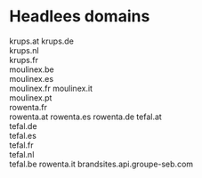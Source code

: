# Headlees domains

krups.at 
krups.de  
krups.nl  
krups.fr  
moulinex.be  
moulinex.es  
moulinex.fr 
moulinex.it  
moulinex.pt  
rowenta.fr  
rowenta.at 
rowenta.es 
rowenta.de 
tefal.at  
tefal.de  
tefal.es  
tefal.fr  
tefal.nl  
tefal.be 
rowenta.it 
brandsites.api.groupe-seb.com
